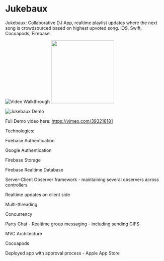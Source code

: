 # Jukebaux

Jukebaux: Collaborative DJ App, realtime playlist updates where the next song is crowdsourced based on highest upvoted song. iOS, Swift, Cocoapods, Firebase

<img src='https://i.imgur.com/RkeTm7L.mp4' title='Jukebaux Demo' width='' alt='Video Walkthrough' />
<img src="/images/jukebauxDemoGif1.gif?raw=true" width="200px">

![Jukebaux Demo](/images/jukebauxDemoGif1.gif)

Full Demo video here: https://vimeo.com/393218181

Technologies:

Firebase Authentication

Google Authentication

Firebase Storage

Firebase Realtime Database

Server-Client Observer framework - maintaining several observers across controllers

Realtime updates on client side

Multi-threading

Concurrency

Party Chat - Realtime group messaging - including sending GIFS

MVC Architecture

Cocoapods

Deployed app with approval process - Apple App Store
